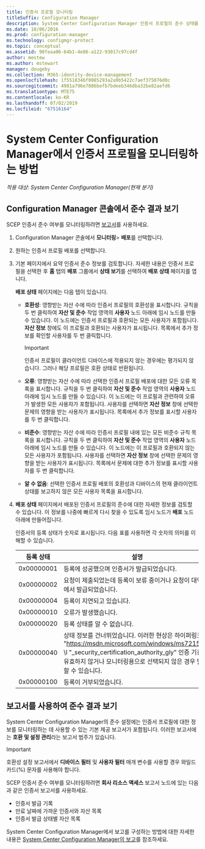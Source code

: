 ```yaml
---
title: 인증서 프로필 모니터링
titleSuffix: Configuration Manager
description: System Center Configuration Manager 인증서 프로필의 준수 상태를 모니터링하는 방법을 알아봅니다.
ms.date: 10/06/2016
ms.prod: configuration-manager
ms.technology: configmgr-protect
ms.topic: conceptual
ms.assetid: 98feaa06-64b1-4e86-a122-93017c97cd4f
author: mestew
ms.author: mstewart
manager: dougeby
ms.collection: M365-identity-device-management
ms.openlocfilehash: 1f5518346f0085293a2a9b5422c7aef375076d0c
ms.sourcegitcommit: 4981a796e7886befb7bdeeb346dba32be82aefd6
ms.translationtype: MTE75
ms.contentlocale: ko-KR
ms.lasthandoff: 07/02/2019
ms.locfileid: "67516164"
---
```

# <a name="how-to-monitor-certificate-profiles-in-system-center-configuration-manager"></a>System Center Configuration Manager에서 인증서 프로필을 모니터링하는 방법

*적용 대상: System Center Configuration Manager(현재 분기)*


##  <a name="view-compliance-results-in-the-configuration-manager-console"></a>Configuration Manager 콘솔에서 준수 결과 보기  

SCEP 인증서 준수 여부를 모니터링하려면 [보고서](#view-compliance-results-by-using-reports)를 사용하세요. 

1. Configuration Manager 콘솔에서 **모니터링**>  **배포**를 선택합니다.  

2. 원하는 인증서 프로필 배포를 선택합니다.  

3. 기본 페이지에서 요약 인증서 준수 정보를 검토합니다. 자세한 내용은 인증서 프로필을 선택한 후 **홈** 탭의 **배포** 그룹에서 **상태 보기**를 선택하여 **배포 상태** 페이지를 엽니다.  

    **배포 상태** 페이지에는 다음 탭이 있습니다.  

   -   **호환성**: 영향받는 자산 수에 따라 인증서 프로필의 호환성을 표시합니다. 규칙을 두 번 클릭하여 **자산 및 준수** 작업 영역의 **사용자** 노드 아래에 임시 노드를 만들 수 있습니다. 이 노드에는 인증서 프로필과 호환되는 모든 사용자가 포함됩니다. **자산 정보** 창에도 이 프로필과 호환되는 사용자가 표시됩니다. 목록에서 추가 정보를 확인할 사용자를 두 번 클릭합니다.  

       > [!IMPORTANT]  
       >  인증서 프로필이 클라이언트 디바이스에 적용되지 않는 경우에는 평가되지 않습니다. 그러나 해당 프로필은 호환 상태로 반환됩니다.  

   -   **오류**: 영향받는 자산 수에 따라 선택한 인증서 프로필 배포에 대한 모든 오류 목록을 표시합니다. 규칙을 두 번 클릭하여 **자산 및 준수** 작업 영역의 **사용자** 노드 아래에 임시 노드를 만들 수 있습니다. 이 노드에는 이 프로필과 관련하여 오류가 발생한 모든 사용자가 포함됩니다. 사용자를 선택하면 **자산 정보** 창에 선택한 문제의 영향을 받는 사용자가 표시됩니다. 목록에서 추가 정보를 표시할 사용자를 두 번 클릭합니다.  

   -   **비준수**: 영향받는 자산 수에 따라 인증서 프로필 내에 있는 모든 비준수 규칙 목록을 표시합니다. 규칙을 두 번 클릭하여 **자산 및 준수** 작업 영역의 **사용자** 노드 아래에 임시 노드를 만들 수 있습니다. 이 노드에는 이 프로필과 호환되지 않는 모든 사용자가 포함됩니다. 사용자를 선택하면 **자산 정보** 창에 선택한 문제의 영향을 받는 사용자가 표시됩니다. 목록에서 문제에 대한 추가 정보를 표시할 사용자를 두 번 클릭합니다.  

   -   **알 수 없음**: 선택한 인증서 프로필 배포의 호환성과 디바이스의 현재 클라이언트 상태를 보고하지 않은 모든 사용자 목록을 표시합니다.  

4. **배포 상태** 페이지에서 배포된 인증서 프로필의 준수에 대한 자세한 정보를 검토할 수 있습니다. 이 정보를 나중에 빠르게 다시 찾을 수 있도록 임시 노드가 **배포** 노드 아래에 만들어집니다.  

    인증서의 등록 상태가 숫자로 표시됩니다. 다음 표를 사용하면 각 숫자의 의미를 이해할 수 있습니다.  


   | 등록 상태 |                                                                                                                   설명                                                                                                                   |
   |-------------------|-------------------------------------------------------------------------------------------------------------------------------------------------------------------------------------------------------------------------------------------------|
   |    0x00000001     |                                                                                         등록에 성공했으며 인증서가 발급되었습니다.                                                                                          |
   |    0x00000002     |                                                                    요청이 제출되었는데 등록이 보류 중이거나 요청이 대역 외에서 발급되었습니다.                                                                    |
   |    0x00000004     |                                                                                                          등록이 지연되고 있습니다.                                                                                                           |
   |    0x00000010     |                                                                                                               오류가 발생했습니다.                                                                                                                |
   |    0x00000020     |                                                                                                        등록 상태를 알 수 없습니다.                                                                                                        |
   |    0x00000040     | 상태 정보를 건너뛰었습니다. 이러한 현상은 하이퍼링크 "<https://msdn.microsoft.com/windows/ms721572>" \l "_security_certification_authority_gly" 인증 기관이 유효하지 않거나 모니터링용으로 선택되지 않은 경우 발생할 수 있습니다. |
   |    0x00000100     |                                                                                                           등록이 거부되었습니다.                                                                                                           |

##  <a name="view-compliance-results-by-using-reports"></a>보고서를 사용하여 준수 결과 보기

 System Center Configuration Manager의 준수 설정에는 인증서 프로필에 대한 정보를 모니터링하는 데 사용할 수 있는 기본 제공 보고서가 포함됩니다. 이러한 보고서에는 **호환 및 설정 관리**라는 보고서 범주가 있습니다.  

> [!IMPORTANT]  
>  호환성 설정 보고서에서 **디바이스 필터** 및 **사용자 필터** 매개 변수를 사용할 경우 와일드카드(%) 문자를 사용해야 합니다.  

SCEP 인증서 준수 여부를 모니터링하려면 **회사 리소스 액세스** 보고서 노드에 있는 다음과 같은 인증서 보고서를 사용하세요.  

 -   인증서 발급 기록  
 -   만료 날짜에 가까운 인증서와 자산 목록  
 -   인증서 발급 상태별 자산 목록  



 System Center Configuration Manager에서 보고를 구성하는 방법에 대한 자세한 내용은 [System Center Configuration Manager의 보고](../../core/servers/manage/reporting.md)를 참조하세요.  
